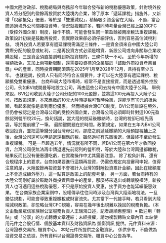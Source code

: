 中國大陸財政部、稅務總局與商務部今年聯合發布新的稅務優惠政策，針對境外投資人將分配到的盈餘再投資於大陸境內企業，除了原本「遞延課稅」措施外，又新增「稅額抵免」優惠，等於是「雙重減稅」，積極吸引資金留在大陸。
不過，當台商透過境外公司間接投資時，情況就複雜許多，若同時考量台灣已經上路的CFC（受控外國企業）制度，操作不慎，可能會發生同一筆盈餘被兩岸稅法重複課稅。政策設計初衷是鼓勵再投資，但實際效果卻必須仔細評估，否則容易高估減稅利益。
境外投資人若要享有遞延課稅需滿足三條件，一是資金須來自中國大陸公司實際分配的股息或紅利，二是再投資方式必須是增資、新設公司或向非關聯企業收購股權，三是資金須直接劃轉到新投資標的，三條件缺一不可。
至於今年新增的稅額抵免，又加上兩項新限制，還需要投資標的企業屬於「鼓勵外商投資產業目錄」中的產業，同時投資期間須落在2025年1月至2028年12月，且持有至少五年。 也就是說，投資人只有同時符合五個要件，才可以在大陸享有遞延課稅、稅額抵免雙重優惠。
台商布局大陸市場時，經常不是直接投資，而是透過境外控股公司，例如BVI或開曼等地設立公司，再由這些公司去持有中國大陸子公司。
舉例來說，BVI公司收到大陸子公司分配的100元盈餘，並將這100元再投入大陸子公司，按政策規定，本來應繳的10元大陸預提稅可暫時免繳，還能享有10元的抵免額，看起來就像是拿到兩份優惠。
然而根據台灣CFC制度，BVI公司雖設在境外，但仍會被認定是台灣母公司的受控外國企業，台灣母公司必須即時針對這100元盈餘認列營所稅20元，換句話說，當大陸的稅延後繳納時，台灣的稅卻已經先落袋，等於提前繳了一筆。
最關鍵問題在於時間。政策規定，如果在五年內BVI公司收回投資，並把這筆錢分回台灣母公司，那麼之前遞延繳納的大陸預提稅補上之後，台灣公司還可以申請退還相應的稅，雖然過程有先繳後退，但最終不至於發生重複課稅。
可是一旦超過五年，情況就有所不同，若BVI公司在第六年才收回投資，台灣公司便無法再申請退還先前認列的營所稅，等於大陸和台灣兩邊都繳稅，結果反而比沒有優惠還吃虧，在實務操作中尤其需要注意。
除了稅負計算，還有合規程序上的要求。台商如果要進行這類再投資，仍需依規定向投審司申報，值得注意的是，大陸盈餘再投資並不會被計入台灣的對陸投資累計金額，因此在總額度上不會造成額外壓力，這一點算是政策上的配套考量。
另一方面，若台商持有的大陸公司剛好屬於鼓勵外商投資目錄中的產業，那麼將來退出或轉讓股權時，新投資人也可適用這些稅務優惠，不只是原始投資人受惠，接手買方也能延續優惠效果。
在台商家族企業案例中，股權傳承往往同時涉及台灣與大陸兩地稅法，一旦錯估規劃，可能會導致重複繳稅或財富流失。尤其當下一代接手時，若只看到大陸端減稅政策，卻忽略台灣CFC規範，容易在幾年後出現難以挽回的稅務負擔。（本文由勤業眾信家族辦公室服務負責人王瑞鴻口述，記者胡順惠整理）※ 歡迎用「轉貼」或「分享」的方式轉傳文章連結；未經授權，請勿複製轉貼文章內容
      本站使用元件之台股行情、個股基本資料及財務資訊為 凱衛資訊 提供。元件資料來源：台灣證券交易所, 櫃買中心。
      本站元件所提供之金融資訊， 係供參考，不能做為投資交易之依據，所有資料以台灣證券交易所、櫃買中心公告為準。

